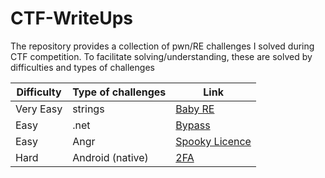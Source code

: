 # CTF-WriteUps
The repository provides a collection of pwn/RE challenges I solved during CTF competition. To facilitate solving/understanding, these are solved by difficulties and types of challenges

| Difficulty   | Type of challenges | Link  |
|--------------|-------------------|-------------------|
| Very Easy    | strings           | [Baby RE](https://github.com/MindSystemm/CTF-WriteUps/blob/master/RE/Very%20Easy/Baby%20RE.md)  |
| Easy         | .net              | [Bypass](https://github.com/MindSystemm/CTF-WriteUps/blob/master/RE/Easy/Bypass.md)  |
| Easy         | Angr              | [Spooky Licence](https://github.com/MindSystemm/CTF-WriteUps/blob/master/RE/Easy/Spooky%20Licence%20(Hackthebox)/Writeup.md)  |
| Hard         | Android (native)  | [2FA](https://github.com/MindSystemm/CTF-WriteUps/blob/master/RE/Hard/2FA_solve.py)  |


